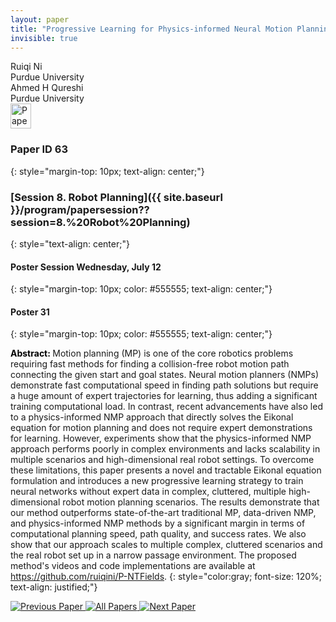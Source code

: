 ```yaml
---
layout: paper
title: "Progressive Learning for Physics-informed Neural Motion Planning"
invisible: true
---
```

<div class="paper-authors">
<div class="paper-author-box">
    <div class="paper-author-name">Ruiqi Ni</div>
    <div class="paper-author-uni">Purdue University</div>
</div>
<div class="paper-author-box">
    <div class="paper-author-name">Ahmed H Qureshi</div>
    <div class="paper-author-uni">Purdue University</div>
</div>

</div><div class="paper-pdf">
<div> <a href="http://www.roboticsproceedings.org/rss19/p063.pdf"><img src="{{ site.baseurl }}/images/paper_link.png" alt="Paper Website" width = "33"  height = "40"/></a> </div>
</div>

### Paper ID 63
{: style="margin-top: 10px; text-align: center;"}

### [Session 8. Robot Planning]({{ site.baseurl }}/program/papersession??session=8.%20Robot%20Planning)
{: style="text-align: center;"}

#### Poster Session Wednesday, July 12
{: style="margin-top: 10px; color: #555555; text-align: center;"}

#### Poster 31
{: style="margin-top: 10px; color: #555555; text-align: center;"}

<b style="color: black;">Abstract: </b>Motion planning (MP) is one of the core robotics problems requiring fast methods for finding a collision-free robot motion path connecting the given start and goal states. Neural motion planners (NMPs) demonstrate fast computational speed in finding path solutions but require a huge amount of expert trajectories for learning, thus adding a significant training computational load. In contrast, recent advancements have also led to a physics-informed NMP approach that directly solves the Eikonal equation for motion planning and does not require expert demonstrations for learning. However, experiments show that the physics-informed NMP approach performs poorly in complex environments and lacks scalability in multiple scenarios and high-dimensional real robot settings. To overcome these limitations, this paper presents a novel and tractable Eikonal equation formulation and introduces a new progressive learning strategy to train neural networks without expert data in complex, cluttered, multiple high-dimensional robot motion planning scenarios. The results demonstrate that our method outperforms state-of-the-art traditional MP, data-driven NMP, and physics-informed NMP methods by a significant margin in terms of computational planning speed, path quality, and success rates. We also show that our approach scales to multiple complex, cluttered scenarios and the real robot set up in a narrow passage environment. The proposed method's videos and code implementations are available at https://github.com/ruiqini/P-NTFields.
{: style="color:gray; font-size: 120%; text-align: justified;"}


<div class="paper-menu">
<a href="{{ site.baseurl }}/program/papers/062/"> <img src="{{ site.baseurl }}/images/previous_paper_icon.png" alt="Previous Paper" title="Previous Paper"/> </a>
<a href="{{ site.baseurl }}/program/papers"><img src="{{ site.baseurl }}/images/overview_icon.png" alt="All Papers" title="All Papers"/> </a>
<a href="{{ site.baseurl }}/program/papers/064/"> <img src="{{ site.baseurl }}/images/next_paper_icon.png" alt="Next Paper" title="Next Paper"/> </a>

</div>
